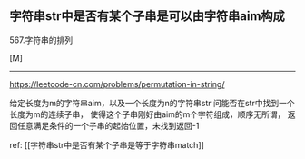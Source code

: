 ## 字符串str中是否有某个子串是可以由字符串aim构成

567.字符串的排列

[M]

---

https://leetcode-cn.com/problems/permutation-in-string/

给定长度为m的字符串aim，以及一个长度为n的字符串str
问能否在str中找到一个长度为m的连续子串，
使得这个子串刚好由aim的m个字符组成，顺序无所谓，
返回任意满足条件的一个子串的起始位置，未找到返回-1




ref: 
[[字符串str中是否有某个子串是等于字符串match]]